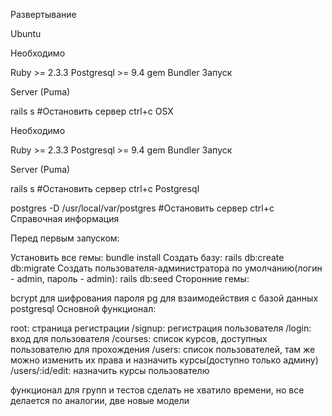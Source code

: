Развертывание

Ubuntu

Необходимо

Ruby >= 2.3.3
Postgresql >= 9.4
gem Bundler
Запуск

Server (Puma)

rails s
#Остановить сервер ctrl+c
OSX

Необходимо

Ruby >= 2.3.3
Postgresql >= 9.4
gem Bundler
Запуск

Server (Puma)

rails s
#Остановить сервер ctrl+c
Postgresql

postgres -D /usr/local/var/postgres
#Остановить сервер ctrl+c
Справочная информация

Перед первым запуском:

Установить все гемы: bundle install
Создать базу: rails db:create db:migrate
Создать пользователя-администратора по умолчанию(логин - admin, пароль - admin): rails db:seed
Сторонние гемы:

bcrypt для шифрования пароля
pg для взаимодействия с базой данных postgresql
Основной функционал:

root: страница регистрации
/signup: регистрация пользователя
/login: вход для пользователя
/courses: список курсов, доступных пользователю для прохождения
/users: список пользователей, там же можно изменить их права и назначить курсы(доступно только админу)
/users/:id/edit: назначить курсы пользователю

функционал для групп и тестов сделать не хватило времени, но все делается по аналогии, две новые модели

